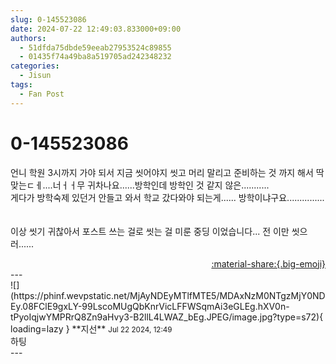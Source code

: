 ```yaml
---
slug: 0-145523086
date: 2024-07-22 12:49:03.833000+09:00
authors:
  - 51dfda75dbde59eeab27953524c89855
  - 01435f74a49ba8a519705ad242348232
categories:
  - Jisun
tags:
  - Fan Post
---
```


# 0-145523086

<div class="post-container" markdown="1">
<div class="content-container md-sidebar__scrollwrap" markdown="1">

언니 학원 3시까지 가야 되서 지금 씻어야지 씻고 머리 말리고 준비하는 것 까지 해서 딱 맞는ㄷㅔ....너ㅓㅓ무 귀차나요......방학인데 방학인 것 같지 않은...........<br>게다가 방학숙제 있던거 안들고 와서 학교 갔다와야 되는게...... 방학이냐구요...............<br><br><br>이상 씻기 귀찮아서 포스트 쓰는 걸로 씻는 걸 미룬 중딩 이었습니다... 전 이만 씻으러......

</div>
</div>

<div style="text-align: right;" markdown="1">
<a href="https://weverse.io/fromis9/fanpost/0-145523086" style="text-align: right;">:material-share:{.big-emoji}</a>
</div>
---

<div class="comments-container md-sidebar__scrollwrap" markdown="1">
<div class="comment" markdown="1">
<div class='id-container' markdown="1">
![](https://phinf.wevpstatic.net/MjAyNDEyMTlfMTE5/MDAxNzM0NTgzMjY0NDEy.08FClE9gxLY-99LscoMUgQbKnrVicLFFWSqmAi3eGLEg.hXV0n-tPyoIqjwYMPRrQ8Zn9aHvy3-B2llL4LWAZ_bEg.JPEG/image.jpg?type=s72){ loading=lazy }
**<span class="artist">지선</span>** <small>Jul 22 2024, 12:49</small><br>
</div>
<div class='comment-body' markdown="1">
하팅
</div>
</div>
</div>
---
